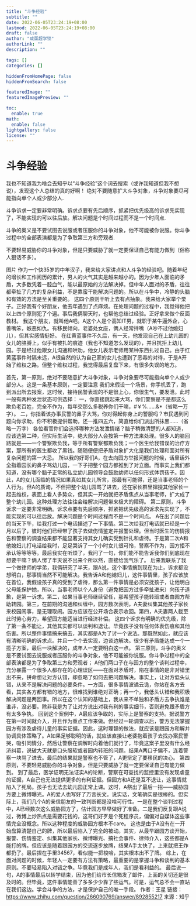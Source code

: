 ```yaml
---
title: "斗争经验"
subtitle: ""
date: 2022-06-05T23:24:19+08:00
lastmod: 2022-06-05T23:24:19+08:00
draft: false
author: "咸蛋超学锁"
authorLink: ""
description: ""

tags: []
categories: []

hiddenFromHomePage: false
hiddenFromSearch: false

featuredImage: ""
featuredImagePreview: ""

toc:
  enable: true
math:
  enable: false
lightgallery: false
license: ""
---
```


<!--more-->

# 斗争经验

我也不知道我为啥会去知乎以“斗争经验”这个词去搜索（或许我知道但我不想说），发现这个人总结的真的好啊！
绝对不要随意扩大斗争对象，斗争对象要尽可能指向单个人或少部分人.

斗争诉求一定要非常明确。诉求点要有先后顺序，抓紧把优先级高的诉求先实现了，不能实现的可以往后放。解决问题是个时间过程而不是一个时间点.

斗争的奥义是不要试图去说服或者压服你的斗争对象，他不可能被你说服。你斗争过程中的全部表演都是为了争取第三方和旁观者.

不要轻易威胁你的斗争对象，但是只要威胁了就一定要保证自己有能力做到（俗称人狠话不多）。

图片
作为一个快35岁的中年汉子，我来给大家讲点和人斗争的经验吧。随着年纪的增长和工作阅历的累计，男人的火气其实是越来越小的。因为少年人面临的矛盾，大多数凭着一腔血气，能以最原始的方法解决掉。但中年人面对的矛盾，往往都牵扯了几方的复杂利益，不是靠蛮干能解决问题的。所以在斗争中，冷静的头脑和有效的方法是至关重要的。
这四个原则干听上去有点抽象。我来给大家举个栗子。正好我有个好朋友，他去年遇到了点麻烦。在处理问题的过程中，我觉得他把以上四个原则犯了个遍。事后我俩聊天时，也帮他总结过经验。正好拿来做个反面教材。
我这个朋友，就叫他A吧。A这个人是个高知IT男，就职于某牛逼外企，心善嘴笨，嫉恶如仇。有移民倾向，老婆处女座，俩人经常拌嘴（A吵不过他媳妇儿），但其实感情挺好。
在红黄蓝事件不久后，有一天，他发现自己在上幼儿园的女儿的胳膊上，似乎有被扎的痕迹（我也不知道怎么发现的），并且抗拒上幼儿园。于是经过他跟女儿沟通和哄劝，他女儿表示老师用某种东西扎过自己。由于红黄蓝事件时隔未远，A很自然的认为自己家的女儿也遭到了恶毒的对待，于是A开始了维权之路。但整个维权过程，我觉得最后复盘下来，有很多失误的地方。

首先，第一原则，绝对不要随意扩大斗争对象，斗争对象要尽可能指向单个人或少部分人。这是一条基本原则，一定要注意
我们来假设一个场景，你手机丢了，跑到派出所去报案，这时候，接待民警表现的不是很上心，你很生气，要发泄。此时一般有两种发泄状态可供选择：
一，你直接跳起来大骂，你们警察是不是都这么欺负老百姓，完全不作为，每年交那么多税养你们干嘛，#￥%……&*（省略一万字）。
二，你指着该办事民警的鼻子大骂，你对得起你身上的警服吗？市民遇到问题向你求助，你不积极提供帮助，还一推四五六，简直给你们派出所抹黑……（省略一万字）
各位看官你们会选择哪种方法发泄情绪？脑子稍微清楚的人都知道，应该选第二种，但实际生活中，绝大部分人会按第一种方法来处理。很多人的脑回路就是——一个警察欺负我，等于所有警察都欺负我；一个医生给我错误的治疗方案，那所有的医生都收了黑钱。随随便便把矛盾对象扩大化是我们处理和面对所有复杂问题的第一大忌。
所以我的好哥们A，在去向园方举报问题的时候，话里话外全指着园长的鼻子骂幼儿园，一下子把整个园方都推到了对立面。而事实上我们都知道，没有哪个脑子正常的私立幼儿园领导会鼓励幼师以任何形式体罚孩子。因此，A的女儿面临的情况如果真如其女儿所言，那最有可能得，还是当事老师的个人行为。但A的质询，不但把整个幼儿园骂了进去，还在家长群里撺掇其他家长一起去维权，表面上看人多势众，但其实一开始就把矛盾焦点从当事老师，扩大成了整个幼儿园。这种处理方法往往会给解决问题带来极大的障碍。
第二原则，斗争诉求一定要非常明确。诉求点要有先后顺序，抓紧把优先级高的诉求先实现了，不能实现的可以往后放。解决问题是个时间过程而不是一个时间点。
A在出了问题后的当天下午，给我打过一个电话描述了一下事情。第二次给我打电话就已经是一个月以后了，彼时他们已经带了孩子去做伤情鉴定并报警处理。但当时医生的伤情报告和警察的调查结果都不能显著支持其女儿确实受到针扎和虐待。于是第二次A和他媳妇儿打电话给我时，足足哭诉了一个小时女儿很可怜，警察不作为，园方拒不承认等等等等。最后我实在听烦了，我问了一句，你们能不能告诉我你们到底现在想要干嘛？俩人愣了半天说不出来个所以然，直接给我气乐了。
后来我联系了我一个做律师的学弟，我俩研究了半天，跟A说，这个事情搞到现在为止，诉求都没想明白，那事情当然不可能解决。我告诉A和他媳妇儿，这件事情里，孩子应该放在首位，我假设孩子真的受到了虐待，那么第一件事情是必须安抚孩子，让他明白父母能保护她，所以，当事老师以个人身份（避免把园方过多牵扯进来）向孩子道歉，是第一诉求。第二，如果当事老师继续留任，那希望孩子能转班或者由园方帮助转园。第三，在前期的沟通和纠缠中，园方数次表明，A夫妻纠集其他孩子家长来校园闹事，是无理取闹。园方应该在公开场合表示收回。第四，A夫妻两人截至此时劳心劳力，希望园方能适当进行经济补偿。
这四个诉求有明确的优先级，除了第一条不能让，其他其实都可以谈判和退让。毕竟孩子没有任何体表伤痕和其他伤害。所以整件事情搞来搞去，其实都是A为了讨一个说法。那既然如此，就应该有清晰明确的诉求点。并且一个个去实现，边谈边解决。很少有矛盾能达成一个一揽子方案，最后一块解决的，成年人一定要明白这一点。
第三原则，斗争的奥义是不要试图去说服或者压服你的斗争对象，他不可能被你说服。你斗争过程中的全部表演都是为了争取第三方和旁观者；
A他们两口子在与园方的整个谈判过程中，充分暴露一个很多人都存在的心理误区——在面对矛盾时，陷在事情的是非对错里出不来，拼命想让对方认错，却忽略了如何去把问题解决。事实上，让对方低头认错，从来不是解决问题的必要条件。一方面，很多事情波谲云诡，你站在各方去看，其实各方都有错的地方，很难找到谁绝对正确；再一个，我低头认错和我积极解决问题是两回事。所以在这个认知的基础上，我从来不单独和矛盾方去争执谁是谁非，没必要。除非我是为了让对方说出对我有利的事实细节，否则避免跟矛盾方有太多争执。
回到这个案例中，A最应该争取的，实际上是警察的支持。据说警方在第一时间就介入，并且作为重点工作来做。但经过一轮调查以后，警方无法掌握园方有涉及虐待儿童的事实证据。因此，这时理智的做法，就应该是跟园方和解并协调具体策略了。A如果足够聪明的话，就应该直接让老婆抱着孩子去找办案民警哭，吸引同情分，然后让警察在调解时向着他们就行了，毕竟这案子里没有什么经济纠葛，说破大天就是口头服软或者园内转班的问题。结果A两口子偏不，连着警察一块骂了进去。最后的结果就是警察也不管了，A更坚定了要移民的决心。
第四原则，不要轻易威胁你的斗争对象，但是只要威胁了就一定要保证自己有能力做到。
到了最后，医学证明无法证实A的论断，警察在可查找的监控里没有发现虐童的证据，A自己也无法提供更多的有利证据。但园方和A还是互不退让，这事情就陷入了死局。孩子也无法去幼儿园正常上课。这时，A祭出了最后一招——威胁园方要上微博曝光。A的爱人也写好了万言长文。说实话，文笔确实是很棒的。但实际上，我们几个A的亲信朋友的一致判断都是没啥可行性。一是在整个谈判过程中，A已经数次这么威胁园方了，估计园方早早做好了准备。二是我们反复跟A说过，微博上炒热点是需要花钱的，这哥们好歹是个死程序员，偏偏对自媒体这些事情完全没概念。所以这种程度的威胁园方根本不care。
这也是由于A没有在一开始盘算清楚自己的牌，所以最后陷入了完全的被动。其实，从最早跟园方谈开始，报警、伤情鉴定、纠集其他家长、微博曝光、搞社会事件、律师介入，这些都是A能打的牌。但应该是随着跟园方的交流逐步放牌，结果A手太快了，上来就把王炸都扔了。最后捏在手里34567，看似能一把梭哈，其实根本出不了牌。
综上，在面对问题的时候，年轻人一定要有方法有策略，最重要的是掌握斗争和谈判的基本原则。不要轻易陷入对错之争。毕竟我们是成年人，我们是看利益的。
最后说一句，A的事情最后以转学结束，因为他们给市长信箱发了邮件，上面的关切还是很及时的。但毕竟，这件事情能善了多多少少靠了些运气。可是，运气总不会一直站在我们这边。学会斗争的方法，才是保护自己的唯一手段。
作者：王星
链接：https://www.zhihu.com/question/266090769/answer/892855217
来源：知乎
